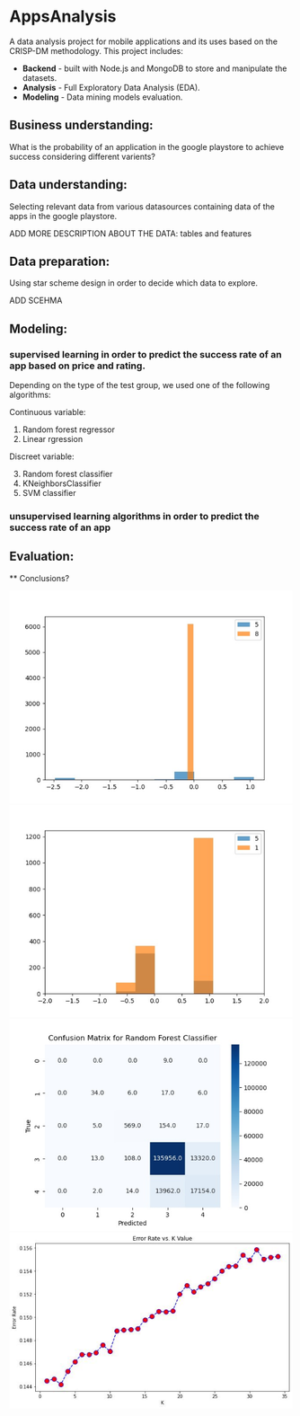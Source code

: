 # AppsAnalysis
A data analysis project for mobile applications and its uses based on the CRISP-DM methodology.
This project includes:
<ul>
<li><strong>Backend</strong> - built with Node.js and MongoDB to store and manipulate the datasets.</li>
<li><strong>Analysis</strong> - Full Exploratory Data Analysis (EDA).</li>
<li><strong>Modeling</strong> - Data mining models evaluation.</li>
</ul>

## Business understanding:
What is the probability of an application in the google playstore to achieve success considering different varients?

## Data understanding:
Selecting relevant data from various datasources containing data of the apps in the google playstore.

ADD MORE DESCRIPTION ABOUT THE DATA: tables and features

## Data preparation:
Using star scheme design in order to decide which data to explore.

ADD SCEHMA

## Modeling:
### supervised learning in order to predict the success rate of an app based on price and rating.
  Depending on the type of the test group, we used one of the following algorithms:
  
  Continuous variable:

  1. Random forest regressor
  2. Linear rgression

  Discreet variable:

  3. Random forest classifier
  4. KNeighborsClassifier
  5. SVM classifier 

### unsupervised learning algorithms in order to predict the success rate of an app 

## Evaluation:
** Conclusions?

<img src="./figures/1.jpeg" alt="Alt text" title="Eyal 1">
<img src="./figures/2.jpeg" alt="Alt text" title="Eyal 2">
<img src="./figures/confusion.jpeg" alt="Alt text" title="Confusion Matrix">
<img src="./figures/error-rate.jpeg" alt="Alt text" title="Error Rate">

<!-- ## Phase 1:
Choose a dataset and a research question
Decide on a design for the project

## Phase 2: ETL ( Only E and T)
E - Extracting all of the available data sources
T - Transform - map all datasources to our design and fill the tables + create a software design
 
## Phase 3:
Formalize design

## Phase 4:
Exploration - Exploring tables (App, Installs, Rating, Reviews)

## Phase 5:
Standardization of each table

## Phase 6:
Queries - Joined tables ( Apps & Installs, Apps & Rating, Apps & Reviews)
- results and conclusions based on the queries

## Phase 7:
Feature importance for each of the joined tables while using random forest regressor algorithm -->
